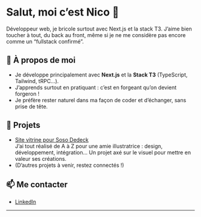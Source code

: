 # Salut, moi c’est Nico 👋

Développeur web, je bricole surtout avec Next.js et la stack T3. J’aime bien toucher à tout, du back au front, même si je ne me considère pas encore comme un “fullstack confirmé”.

## 🚀 À propos de moi

- Je développe principalement avec **Next.js** et la **Stack T3** (TypeScript, Tailwind, tRPC…).
- J’apprends surtout en pratiquant : c’est en forgeant qu’on devient forgeron !
- Je préfère rester naturel dans ma façon de coder et d’échanger, sans prise de tête.

## 🎨 Projets

- [Site vitrine pour Soso Dedeck](https://soso-dedeck.fr/)  
  J’ai tout réalisé de A à Z pour une amie illustratrice : design, développement, intégration… Un projet axé sur le visuel pour mettre en valeur ses créations.
- (D’autres projets à venir, restez connectés !)

## 📫 Me contacter

- [LinkedIn](https://www.linkedin.com/in/nicolas-cros/)

---
